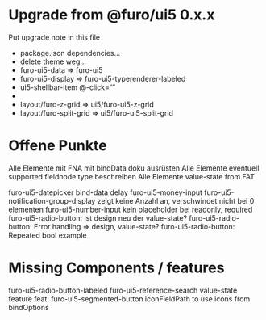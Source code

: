 # Upgrade from @furo/ui5 0.x.x

Put upgrade note in this file

- package.json dependencies...
- delete theme weg...
- furo-ui5-data => furo-ui5
- furo-ui5-display => furo-ui5-typerenderer-labeled
- ui5-shellbar-item @-click=“”
- 
- layout/furo-z-grid => ui5/furo-ui5-z-grid
- layout/furo-split-grid => ui5/furo-ui5-split-grid




# Offene Punkte
Alle Elemente mit FNA mit bindData doku ausrüsten
Alle Elemente eventuell supported fieldnode type beschreiben
Alle Elemente value-state from FAT

furo-ui5-datepicker bind-data delay
furo-ui5-money-input
furo-ui5-notification-group-display zeigt keine Anzahl an, verschwindet nicht bei 0 elementen
furo-ui5-number-input kein placeholder bei readonly, required
furo-ui5-radio-button: Ist design neu der value-state?
furo-ui5-radio-button: Error handling => design, value-state?
furo-ui5-radio-button: Repeated bool example






# Missing Components / features
furo-ui5-radio-button-labeled
furo-ui5-reference-search value-state feature
feat: furo-ui5-segmented-button iconFieldPath to use icons from bindOptions
